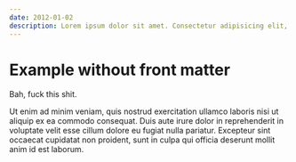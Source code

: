 ```yaml
---
date: 2012-01-02
description: Lorem ipsum dolor sit amet. Consectetur adipisicing elit, sed do eiusmod tempor incididunt ut labore et dolore magna aliqua.
---
```

# Example without front matter

Bah, fuck this shit.

Ut enim ad minim veniam, quis nostrud exercitation ullamco laboris nisi ut aliquip ex ea commodo
consequat. Duis aute irure dolor in reprehenderit in voluptate velit esse
cillum dolore eu fugiat nulla pariatur. Excepteur sint occaecat cupidatat non
proident, sunt in culpa qui officia deserunt mollit anim id est laborum.